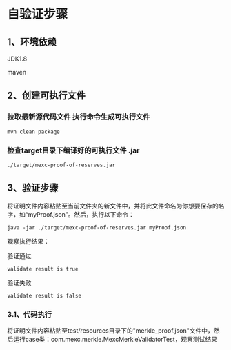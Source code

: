 # 自验证步骤

## 1、环境依赖

JDK1.8

maven

## 2、创建可执行文件

### 拉取最新源代码文件 执行命令生成可执行文件

`mvn clean package`

### 检查target目录下编译好的可执行文件 .jar

`./target/mexc-proof-of-reserves.jar`

## 3、验证步骤

将证明文件内容粘贴至当前文件夹的新文件中，并将此文件命名为你想要保存的名字，如“myProof.json”。然后，执行以下命令：

`java -jar ./target/mexc-proof-of-reserves.jar myProof.json`

观察执行结果：

验证通过

`validate result is true`

验证失败

`validate result is false`

### 3.1、代码执行

将证明文件内容粘贴至test/resources目录下的"merkle_proof.json"文件中，然后运行case类：com.mexc.merkle.MexcMerkleValidatorTest，观察测试结果
